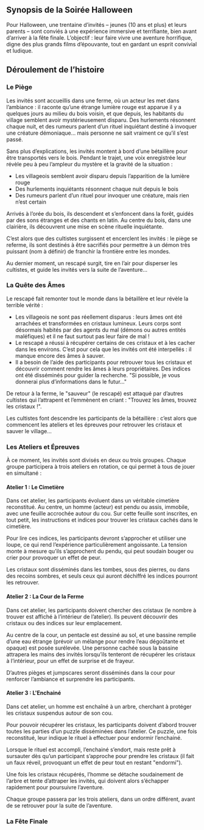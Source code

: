 ## Synopsis de la Soirée Halloween

Pour Halloween, une trentaine d’invités – jeunes (10 ans et plus) et leurs parents – sont conviés à une expérience immersive et terrifiante, bien avant d’arriver à la fête finale. L’objectif : leur faire vivre une aventure horrifique, digne des plus grands films d’épouvante, tout en gardant un esprit convivial et ludique.

## Déroulement de l’histoire

### Le Piège

Les invités sont accueillis dans une ferme, où un acteur les met dans l’ambiance : il raconte qu’une étrange lumière rouge est apparue il y a quelques jours au milieu du bois voisin, et que depuis, les habitants du village semblent avoir mystérieusement disparu. Des hurlements résonnent chaque nuit, et des rumeurs parlent d’un rituel inquiétant destiné à invoquer une créature démoniaque… mais personne ne sait vraiment ce qu’il s’est passé.

Sans plus d’explications, les invités montent à bord d’une bétaillère pour être transportés vers le bois. Pendant le trajet, une voix enregistrée leur révèle peu à peu l’ampleur du mystère et la gravité de la situation :

- Les villageois semblent avoir disparu depuis l’apparition de la lumière rouge
- Des hurlements inquiétants résonnent chaque nuit depuis le bois
- Des rumeurs parlent d’un rituel pour invoquer une créature, mais rien n’est certain

Arrivés à l’orée du bois, ils descendent et s’enfoncent dans la forêt, guidés par des sons étranges et des chants en latin. Au centre du bois, dans une clairière, ils découvrent une mise en scène rituelle inquiétante.

C’est alors que des cultistes surgissent et encerclent les invités : le piège se referme, ils sont destinés à être sacrifiés pour permettre à un démon très puissant (nom à définir) de franchir la frontière entre les mondes.

Au dernier moment, un rescapé surgit, tire en l’air pour disperser les cultistes, et guide les invités vers la suite de l’aventure…

### La Quête des Âmes

Le rescapé fait remonter tout le monde dans la bétaillère et leur révèle la terrible vérité :

- Les villageois ne sont pas réellement disparus : leurs âmes ont été arrachées et transformées en cristaux lumineux. Leurs corps sont désormais habités par des agents du mal (démons ou autres entités maléfiques) et il ne faut surtout pas leur faire de mal !
- Le rescapé a réussi à récupérer certains de ces cristaux et à les cacher dans les environs. C’est pour cela que les invités ont été interpellés : il manque encore des âmes à sauver.
- Il a besoin de l’aide des participants pour retrouver tous les cristaux et découvrir comment rendre les âmes à leurs propriétaires. Des indices ont été disséminés pour guider la recherche. "Si possible, je vous donnerai plus d’informations dans le futur…"

De retour à la ferme, le "sauveur" (le rescapé) est attaqué par d’autres cultistes qui l’attrapent et l’emmènent en criant : "Trouvez les âmes, trouvez les cristaux !".

Les cultistes font descendre les participants de la bétaillère : c’est alors que commencent les ateliers et les épreuves pour retrouver les cristaux et sauver le village…

### Les Ateliers et Épreuves

À ce moment, les invités sont divisés en deux ou trois groupes. Chaque groupe participera à trois ateliers en rotation, ce qui permet à tous de jouer en simultané :

#### Atelier 1 : Le Cimetière

Dans cet atelier, les participants évoluent dans un véritable cimetière reconstitué. Au centre, un homme (acteur) est pendu ou assis, immobile, avec une feuille accrochée autour du cou. Sur cette feuille sont inscrites, en tout petit, les instructions et indices pour trouver les cristaux cachés dans le cimetière.

Pour lire ces indices, les participants devront s’approcher et utiliser une loupe, ce qui rend l’expérience particulièrement angoissante. La tension monte à mesure qu’ils s’approchent du pendu, qui peut soudain bouger ou crier pour provoquer un effet de peur.

Les cristaux sont disséminés dans les tombes, sous des pierres, ou dans des recoins sombres, et seuls ceux qui auront déchiffré les indices pourront les retrouver.

#### Atelier 2 : La Cour de la Ferme

Dans cet atelier, les participants doivent chercher des cristaux (le nombre à trouver est affiché à l’intérieur de l’atelier). Ils peuvent découvrir des cristaux ou des indices sur leur emplacement.

Au centre de la cour, un pentacle est dessiné au sol, et une bassine remplie d’une eau étrange (prévoir un mélange pour rendre l’eau dégoûtante et opaque) est posée surélevée. Une personne cachée sous la bassine attrapera les mains des invités lorsqu’ils tenteront de récupérer les cristaux à l’intérieur, pour un effet de surprise et de frayeur.

D’autres pièges et jumpscares seront disséminés dans la cour pour renforcer l’ambiance et surprendre les participants.

#### Atelier 3 : L'Enchainé

Dans cet atelier, un homme est enchaîné à un arbre, cherchant à protéger les cristaux suspendus autour de son cou.

Pour pouvoir récupérer les cristaux, les participants doivent d’abord trouver toutes les parties d’un puzzle disséminées dans l’atelier. Ce puzzle, une fois reconstitué, leur indique le rituel à effectuer pour endormir l’enchainé.

Lorsque le rituel est accompli, l’enchainé s’endort, mais reste prêt à sursauter dès qu’un participant s’approche pour prendre les cristaux (il fait un faux réveil, provoquant un effet de peur tout en restant "endormi").

Une fois les cristaux récupérés, l’homme se détache soudainement de l’arbre et tente d’attraper les invités, qui doivent alors s’échapper rapidement pour poursuivre l’aventure.

Chaque groupe passera par les trois ateliers, dans un ordre différent, avant de se retrouver pour la suite de l’aventure.

### La Fête Finale
